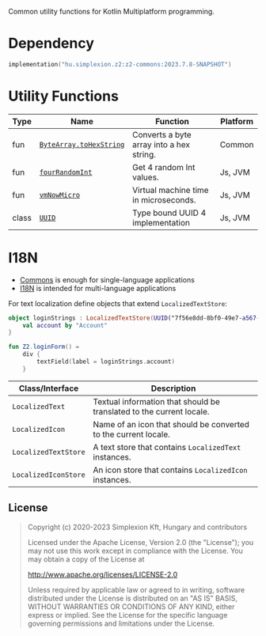 Common utility functions for Kotlin Multiplatform programming.

# Dependency

```kotlin
implementation("hu.simplexion.z2:z2-commons:2023.7.8-SNAPSHOT")
```

# Utility Functions

| Type  | Name                                                                                  | Function                                 | Platform |
|-------|---------------------------------------------------------------------------------------|------------------------------------------|----------|
| fun   | [`ByteArray.toHexString`](src/commonMain/kotlin/hu/simplexion/z2/commons/util/hex.kt) | Converts a byte array into a hex string. | Common   |
| fun   | [`fourRandomInt`](src/commonMain/kotlin/hu/simplexion/z2/commons/util/random.kt)      | Get 4 random Int values.                 | Js, JVM  |
| fun   | [`vmNowMicro`](src/commonMain/kotlin/hu/simplexion/z2/commons/util/clock.kt)          | Virtual machine time in microseconds.    | Js, JVM  |
| class | [`UUID`](src/commonMain/kotlin/hu/simplexion/z2/commons/util/uuid.kt)                 | Type bound UUID 4 implementation         | Js, JVM  |

# I18N

* [Commons](https://github.com/spxbhuhb/z2-commons) is enough for single-language applications
* [I18N](https://github.com/spxbhuhb/z2-i18n) is intended for multi-language applications

For text localization define objects that extend `LocalizedTextStore`:

```kotlin
object loginStrings : LocalizedTextStore(UUID("7f56e8dd-8bf0-49e7-a567-eb81adc501ed")) {
    val account by "Account"
}

fun Z2.loginForm() =
    div {
        textField(label = loginStrings.account)
    }
```

| Class/Interface      | Description                                                          |
|----------------------|----------------------------------------------------------------------|
| `LocalizedText`      | Textual information that should be translated to the current locale. |
| `LocalizedIcon`      | Name of an icon that should be converted to the current locale.      |
| `LocalizedTextStore` | A text store that contains `LocalizedText` instances.                |
| `LocalizedIconStore` | An icon store that contains `LocalizedIcon` instances.               |

## License

> Copyright (c) 2020-2023 Simplexion Kft, Hungary and contributors
>
> Licensed under the Apache License, Version 2.0 (the "License");
> you may not use this work except in compliance with the License.
> You may obtain a copy of the License at
>
>    http://www.apache.org/licenses/LICENSE-2.0
>
> Unless required by applicable law or agreed to in writing, software
> distributed under the License is distributed on an "AS IS" BASIS,
> WITHOUT WARRANTIES OR CONDITIONS OF ANY KIND, either express or implied.
> See the License for the specific language governing permissions and
> limitations under the License.